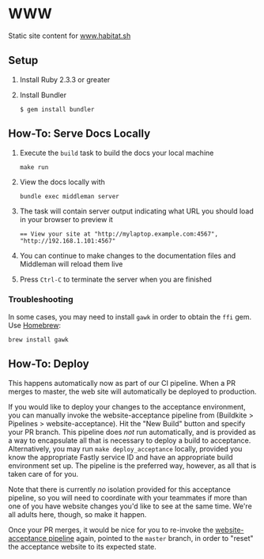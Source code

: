 # WWW

Static site content for www.habitat.sh

## Setup

1. Install Ruby 2.3.3 or greater
1. Install Bundler

    ```
    $ gem install bundler
    ```

## How-To: Serve Docs Locally

1. Execute the `build` task to build the docs your local machine

    `make run`

2. View the docs locally with

    `bundle exec middleman server`

3. The task will contain server output indicating what URL you should load in your browser to preview it

    `== View your site at "http://mylaptop.example.com:4567", "http://192.168.1.101:4567"`

4. You can continue to make changes to the documentation files and Middleman will reload them live
5. Press `Ctrl-C` to terminate the server when you are finished

### Troubleshooting

In some cases, you may need to install `gawk` in order to obtain the `ffi` gem. Use [Homebrew](https://brew.sh/):

  `brew install gawk`

## How-To: Deploy

This happens automatically now as part of our CI pipeline.  When a PR
merges to master, the web site will automatically be deployed to
production.

If you would like to deploy your changes to the acceptance
environment, you can manually invoke the website-acceptance
pipeline from (Buildkite > Pipelines > website-acceptance).
Hit the "New Build" button and specify your PR branch.
This pipeline does _not_ run automatically, and is provided as
a way to encapsulate all that is necessary to deploy a build to
acceptance. Alternatively, you may run `make deploy_acceptance`
locally, provided you know the appropriate Fastly service ID and have
an appropriate build environment set up. The pipeline is the preferred
way, however, as all that is taken care of for you.

Note that there is currently _no_ isolation provided for this
acceptance pipeline, so you will need to coordinate with your
teammates if more than one of you have website changes you'd like to
see at the same time. We're all adults here, though, so make it
happen.

Once your PR merges, it would be nice for you to re-invoke the
[website-acceptance pipeline][] again, pointed to the `master` branch,
in order to "reset" the acceptance website to its expected state.

[website-acceptance pipeline]: https://buildkite.com/chef/habitat-sh-habitat-master-website-acceptance
